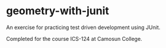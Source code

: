# geometry-with-junit
An exercise for practicing test driven development using JUnit.

Completed for the course ICS-124 at Camosun College.
